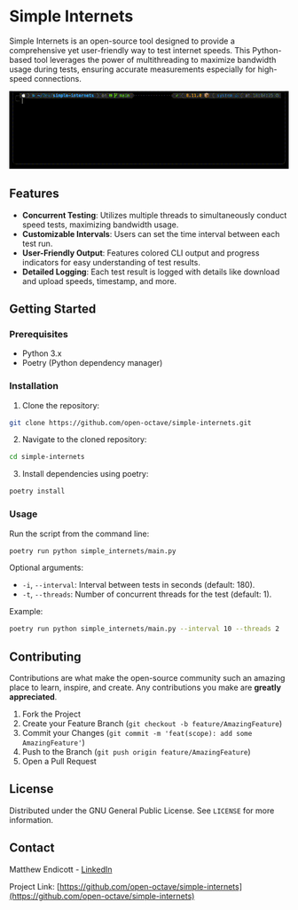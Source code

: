# Simple Internets

Simple Internets is an open-source tool designed to provide a comprehensive yet user-friendly way to test internet speeds. This Python-based tool leverages the power of multithreading to maximize bandwidth usage during tests, ensuring accurate measurements especially for high-speed connections.

![Simple Internets](./github/assets/example_spedup.gif)

## Features

- **Concurrent Testing**: Utilizes multiple threads to simultaneously conduct speed tests, maximizing bandwidth usage.
- **Customizable Intervals**: Users can set the time interval between each test run.
- **User-Friendly Output**: Features colored CLI output and progress indicators for easy understanding of test results.
- **Detailed Logging**: Each test result is logged with details like download and upload speeds, timestamp, and more.

## Getting Started

### Prerequisites

- Python 3.x
- Poetry (Python dependency manager)

### Installation

1.  Clone the repository:

```bash
git clone https://github.com/open-octave/simple-internets.git
```

2.  Navigate to the cloned repository:

```bash
cd simple-internets
```

3.  Install dependencies using poetry:

```bash
poetry install
```

### Usage

Run the script from the command line:

```bash
poetry run python simple_internets/main.py
```

Optional arguments:

- `-i`, `--interval`: Interval between tests in seconds (default: 180).
- `-t`, `--threads`: Number of concurrent threads for the test (default: 1).

Example:

```bash
poetry run python simple_internets/main.py --interval 10 --threads 2
```

## Contributing

Contributions are what make the open-source community such an amazing place to learn, inspire, and create. Any contributions you make are **greatly appreciated**.

1.  Fork the Project
2.  Create your Feature Branch (`git checkout -b feature/AmazingFeature`)
3.  Commit your Changes (`git commit -m 'feat(scope): add some AmazingFeature'`)
4.  Push to the Branch (`git push origin feature/AmazingFeature`)
5.  Open a Pull Request

## License

Distributed under the GNU General Public License. See `LICENSE` for more information.

## Contact

Matthew Endicott - [LinkedIn](https://www.linkedin.com/in/matthewendicott/)

Project Link: [https://github.com/open-octave/simple-internets](https://github.com/open-octave/simple-internets)
